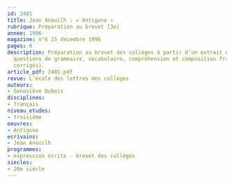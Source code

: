 ```yaml
---
id: 2481
title: Jean Anouilh : « Antigone »
rubrique: Préparation au brevet [3e] 
annee: 1996
magazine: n°6 15 décembre 1996
pages: 6
description: Préparation au brevet des collèges à partir d’un extrait d’« Antigone » :
  questions de grammaire, vocabulaire, compréhension et composition française (avec
  corrigés).
article_pdf: 2481.pdf
revue: L’école des lettres des collèges
auteurs:
- Geneviève Dubois
disciplines:
- français
niveau_etudes:
- troisième
oeuvres:
- Antigone
ecrivains:
- Jean Anouilh
programmes:
- expression écrite - brevet des collèges
siecles:
- 20e siècle
---
```

